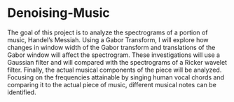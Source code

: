 # Denoising-Music

The goal of this project is to analyze the spectrograms of a portion of music, Handel’s Messiah. Using a Gabor Transform, I will explore how changes in window width of the Gabor transform and translations of the Gabor window will affect the spectrogram. These investigations will use a Gaussian filter and will compared with the spectrograms of a Ricker wavelet filter. Finally, the actual musical components of the piece will be analyzed. Focusing on the frequencies attainable by singing human vocal chords and comparing it to the actual piece of music, different musical notes can be identified. 
